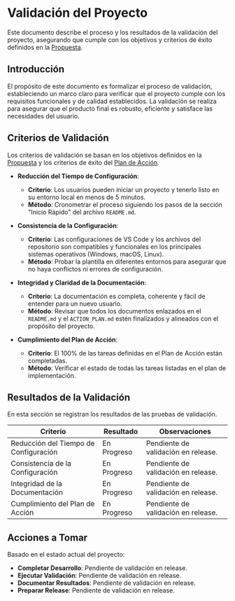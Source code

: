 # Validación del Proyecto

Este documento describe el proceso y los resultados de la validación del proyecto, asegurando que cumple con los objetivos y criterios de éxito definidos en la [Propuesta](PROPOSAL.md).

## Introducción

El propósito de este documento es formalizar el proceso de validación, estableciendo un marco claro para verificar que el proyecto cumple con los requisitos funcionales y de calidad establecidos. La validación se realiza para asegurar que el producto final es robusto, eficiente y satisface las necesidades del usuario.

## Criterios de Validación

Los criterios de validación se basan en los objetivos definidos en la [Propuesta](PROPOSAL.md) y los criterios de éxito del [Plan de Acción](ACTION_PLAN.md).

- **Reducción del Tiempo de Configuración**:

  - **Criterio**: Los usuarios pueden iniciar un proyecto y tenerlo listo en su entorno local en menos de 5 minutos.
  - **Método**: Cronometrar el proceso siguiendo los pasos de la sección "Inicio Rápido" del archivo `README.md`.

- **Consistencia de la Configuración**:

  - **Criterio**: Las configuraciones de VS Code y los archivos del repositorio son compatibles y funcionales en los principales sistemas operativos (Windows, macOS, Linux).
  - **Método**: Probar la plantilla en diferentes entornos para asegurar que no haya conflictos ni errores de configuración.

- **Integridad y Claridad de la Documentación**:

  - **Criterio**: La documentación es completa, coherente y fácil de entender para un nuevo usuario.
  - **Método**: Revisar que todos los documentos enlazados en el `README.md` y el `ACTION_PLAN.md` estén finalizados y alineados con el propósito del proyecto.

- **Cumplimiento del Plan de Acción**:
  - **Criterio**: El 100% de las tareas definidas en el Plan de Acción están completadas.
  - **Método**: Verificar el estado de todas las tareas listadas en el plan de implementación.

## Resultados de la Validación

En esta sección se registran los resultados de las pruebas de validación.

| Criterio                              | Resultado   | Observaciones                       |
| ------------------------------------- | ----------- | ----------------------------------- |
| Reducción del Tiempo de Configuración | En Progreso | Pendiente de validación en release. |
| Consistencia de la Configuración      | En Progreso | Pendiente de validación en release. |
| Integridad de la Documentación        | En Progreso | Pendiente de validación en release. |
| Cumplimiento del Plan de Acción       | En Progreso | Pendiente de validación en release. |

## Acciones a Tomar

Basado en el estado actual del proyecto:

- **Completar Desarrollo**: Pendiente de validación en release.
- **Ejecutar Validación**: Pendiente de validación en release.
- **Documentar Resultados**: Pendiente de validación en release.
- **Preparar Release**: Pendiente de validación en release.
